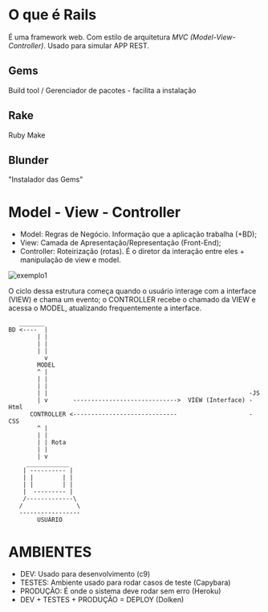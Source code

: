 # O que é Rails #
É uma framework web. Com estilo de arquitetura _MVC (Model-View-Controller)_. Usado para simular APP REST.

## Gems ##
Build tool / Gerenciador de pacotes - facilita a instalação 

## Rake ## 
Ruby Make

## Blunder ##
"Instalador das Gems"

# Model - View - Controller #
- Model: Regras de Negócio. Informação que a aplicação trabalha (+BD);
- View: Camada de Apresentação/Representação (Front-End);
- Controller: Roteirização (rotas). É o diretor da interação entre eles + manipulação de view e model. 

![exemplo1](https://ide.c9.io/tcrsilva/rubyclass/p2/aula8/exemplo.png)
    
O ciclo dessa estrutura começa quando o usuário interage com a interface (VIEW) e chama um evento; o CONTROLLER recebe o chamado da VIEW e acessa o MODEL, atualizando frequentemente a interface.

       _______
    BD <----  |
            | |
            | |
            | |
              v
            MODEL
            ^ |
            | |
            | | 
            | |                                                        -JS
            | v       ----------------------------->  VIEW (Interface) -Html
          CONTROLLER <-----------------------------                    -CSS
            ^ |                                                             
            | |
            | | Rota
            | | 
            | v
         ____________
        | ---------- |
        | |        | |
        | |        | |
        |  --------- |
        /-------------\
       /               \
       -----------------
            USUÁRIO
            
# AMBIENTES #
- DEV: Usado para desenvolvimento (c9)
- TESTES: Ambiente usado para rodar casos de teste (Capybara)
- PRODUÇÃO: É onde o sistema deve rodar sem erro (Heroku)
- DEV + TESTES + PRODUÇÃO = DEPLOY (Dolken)
